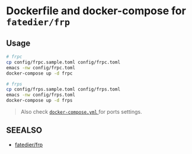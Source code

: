 # Dockerfile and docker-compose for `fatedier/frp`

## Usage

```bash
# frpc
cp config/frpc.sample.toml config/frpc.toml
emacs -nw config/frpc.toml
docker-compose up -d frpc

# frps
cp config/frps.sample.toml config/frps.toml
emacs -nw config/frps.toml
docker-compose up -d frps
```

> Also check [ `docker-compose.yml` ](docker-compose.yml) for ports settings.

## SEEALSO

- [fatedier/frp](https://github.com/fatedier/frp)
